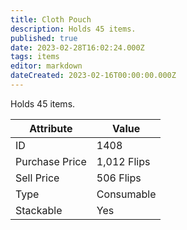 ```yaml
---
title: Cloth Pouch
description: Holds 45 items.
published: true
date: 2023-02-28T16:02:24.000Z
tags: items
editor: markdown
dateCreated: 2023-02-16T00:00:00.000Z
---
```


Holds 45 items.

|Attribute|Value|
|-|-|
|ID|1408|
|Purchase Price|1,012 Flips|
|Sell Price|506 Flips|
|Type|Consumable|
|Stackable|Yes|

